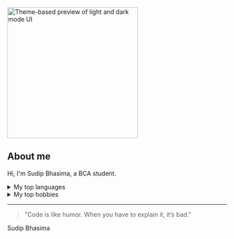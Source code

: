 <picture>
  <source srcset="https://i.imgur.com/r6J4ZuZ.png" media="(prefers-color-scheme: dark)" />
  <source srcset="https://i.imgur.com/nbXTIwu.png" media="(prefers-color-scheme: light)" />
  <img src="https://i.imgur.com/r6J4ZuZ.png" alt="Theme-based preview of light and dark mode UI" style="height: 300px; width: auto;" />
</picture>

## About me

<!-- TO DO: add more details about me later -->

Hi, I'm Sudip Bhasima, a BCA student. 

<details>
<summary>My top languages</summary>

| Rank | Languages |
|-----:|-----------|
|     1| PHP       |
|     2| JavaScript|
|     3| Python    |

</details>

<details>
<summary>My top hobbies</summary>

| Rank | Hobbies            |
|-----:|--------------------|
|     1| Coding             |
|     2| Reading Tech Blogs |
|     3| Playing Chess      |

</details>

---

> "Code is like humor. When you have to explain it, it’s bad."

Sudip Bhasima

